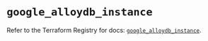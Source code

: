 # `google_alloydb_instance`

Refer to the Terraform Registry for docs: [`google_alloydb_instance`](https://registry.terraform.io/providers/hashicorp/google/5.33.0/docs/resources/alloydb_instance).
